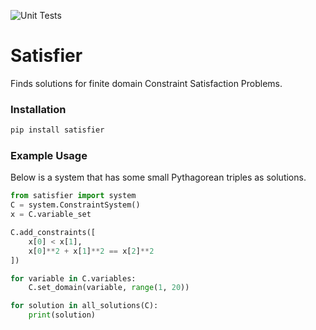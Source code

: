 ![Unit Tests](https://github.com/siegelzero/satisfier/workflows/Unit%20Tests/badge.svg)


# Satisfier
Finds solutions for finite domain Constraint Satisfaction Problems.

### Installation

```bash
pip install satisfier
```

### Example Usage

Below is a system that has some small Pythagorean triples as solutions.

```python
from satisfier import system
C = system.ConstraintSystem()
x = C.variable_set

C.add_constraints([
    x[0] < x[1],
    x[0]**2 + x[1]**2 == x[2]**2
])

for variable in C.variables:
    C.set_domain(variable, range(1, 20))

for solution in all_solutions(C):
    print(solution)
```